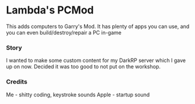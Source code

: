 # Lambda's PCMod
This adds computers to Garry's Mod. It has plenty of apps you can use, and you can even build/destroy/repair a PC in-game

### Story
I wanted to make some custom content for my DarkRP server which I gave up on now. Decided it was too good to not put on the workshop.

### Credits
Me - shitty coding, keystroke sounds
Apple - startup sound
